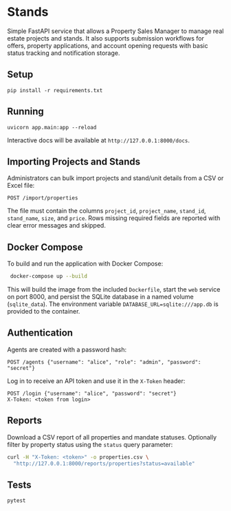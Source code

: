 # Stands

Simple FastAPI service that allows a Property Sales Manager to manage real estate projects and stands.
It also supports submission workflows for offers, property applications, and account opening requests with
basic status tracking and notification storage.

## Setup

```
pip install -r requirements.txt
```

## Running

```
uvicorn app.main:app --reload
```

Interactive docs will be available at `http://127.0.0.1:8000/docs`.

## Importing Projects and Stands

Administrators can bulk import projects and stand/unit details from a CSV or Excel file:

```
POST /import/properties
```

The file must contain the columns `project_id`, `project_name`, `stand_id`, `stand_name`, `size`, and `price`.
Rows missing required fields are reported with clear error messages and skipped.

## Docker Compose

To build and run the application with Docker Compose:

```bash
 docker-compose up --build
```

This will build the image from the included `Dockerfile`, start the `web` service on port 8000, and persist the SQLite database in a named volume (`sqlite_data`). The environment variable `DATABASE_URL=sqlite:///app.db` is provided to the container.

## Authentication

Agents are created with a password hash:

```
POST /agents {"username": "alice", "role": "admin", "password": "secret"}
```

Log in to receive an API token and use it in the `X-Token` header:

```
POST /login {"username": "alice", "password": "secret"}
X-Token: <token from login>
```

## Reports

Download a CSV report of all properties and mandate statuses. Optionally filter by
property status using the `status` query parameter:

```bash
curl -H "X-Token: <token>" -o properties.csv \
  "http://127.0.0.1:8000/reports/properties?status=available"
```

## Tests

```
pytest
```

